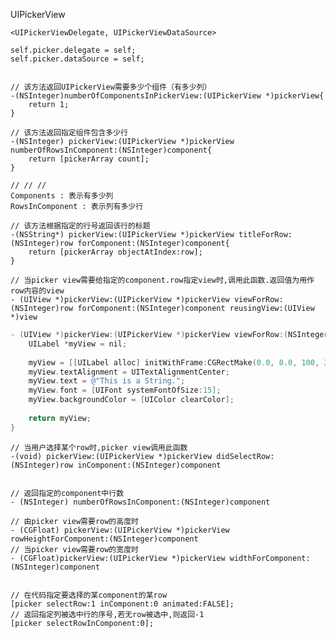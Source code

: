 UIPickerView

	<UIPickerViewDelegate, UIPickerViewDataSource>
	
	self.picker.delegate = self;
	self.picker.dataSource = self;
	
	
	// 该方法返回UIPickerView需要多少个组件（有多少列）
	-(NSInteger)numberOfComponentsInPickerView:(UIPickerView *)pickerView{
		return 1;  
	}
	
	// 该方法返回指定组件包含多少行
	-(NSInteger) pickerView:(UIPickerView *)pickerView numberOfRowsInComponent:(NSInteger)component{
		return [pickerArray count];  
	}
	
	// // //		
	Components : 表示有多少列
	RowsInComponent : 表示列有多少行
	
	// 该方法根据指定的行号返回该行的标题
	-(NSString*) pickerView:(UIPickerView *)pickerView titleForRow:(NSInteger)row forComponent:(NSInteger)component{
		return [pickerArray objectAtIndex:row];  
	}
	
	// 当picker view需要给指定的component.row指定view时,调用此函数.返回值为用作row内容的view
	- (UIView *)pickerView:(UIPickerView *)pickerView viewForRow:(NSInteger)row forComponent:(NSInteger)component reusingView:(UIView *)view
	
```objectivec
- (UIView *)pickerView:(UIPickerView *)pickerView viewForRow:(NSInteger)row forComponent:(NSInteger)component reusingView:(UIView *)view {
	UILabel *myView = nil;
	
	myView = [[UILabel alloc] initWithFrame:CGRectMake(0.0, 0.0, 100, 30)]];
	myView.textAlignment = UITextAlignmentCenter;
	myView.text = @"This is a String.";
	myView.font = [UIFont systemFontOfSize:15];
	myView.backgroundColor = [UIColor clearColor];
	
	return myView;
}
```
	
	// 当用户选择某个row时,picker view调用此函数
	-(void) pickerView:(UIPickerView *)pickerView didSelectRow:(NSInteger)row inComponent:(NSInteger)component

	
	// 返回指定的component中行数
	- (NSInteger) numberOfRowsInComponent:(NSInteger)component
	
	// 由picker view需要row的高度时
	- (CGFloat) pickerView:(UIPickerView *)pickerView rowHeightForComponent:(NSInteger)component
	// 当picker view需要row的宽度时
	- (CGFloat)pickerView:(UIPickerView *)pickerView widthForComponent:(NSInteger)component

	
	// 在代码指定要选择的某component的某row
	[picker selectRow:1 inComponent:0 animated:FALSE];
	// 返回指定列被选中行的序号,若无row被选中,则返回-1
	[picker selectRowInComponent:0];